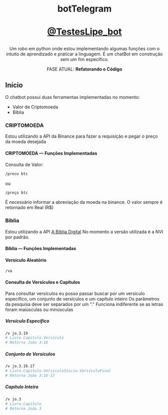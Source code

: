 # <p align="center">botTelegram
# <p align="center"><a href="https://t.me/TestesLipe_bot">@TestesLipe_bot</a>

<p align="center"> Um robo em python onde estou implementando algumas funções com o intuito de aprendizado e praticar a linguagem. É um chatBot em construção sem um fim específico.</p>

<p align="center">FASE ATUAL: <strong>Refatorando o Código</strong></p>


## Início
O chatbot possui duas ferramentas implementadas no momento:

* Valor de Criptomoeda
* Bíblia

### CRIPTOMOEDA

Estou utilizando a API da Binance para fazer a requisição e pegar o preço da moeda desejada

#### CRIPTOMOEDA — Funções Implementadas

Consulta de Valor:
```bash
/preco btc
```
ou
```bash
/preço btc
```
É necessário informar a abreviação da moeda na binance.
O valor sempre é retornado em Real (R$)

### Bíblia

Estou utilizando a API <a href="https://github.com/marciovsena/abibliadigital">A Bíblia Digital</a>
No momento a versão utilizada é a NVI por padrão.

#### Bíblia — Funções Implementadas

#### Versículo Aleatório
```bash
/va
```
#### Consulta de Versículos e Capítulos

Para consultar versículos eu posso passar buscar por um versículo específico, um conjunto de versículos e um capítulo inteiro
Os parâmetros da pesquisa deve ser separados por um "."
Funciona indiferente se as letras foram maiúsculas ou minúsculas

##### Versículo Específico
```bash
/v jo.3.19
# Livro.Capitulo.Versículo
# Retorna João 3:16
```

##### Conjunto de Versículos
```bash
/v jo.3.16.17
# Livro.Capitulo.VersículoInicio.VersículoFinal
# Retorna João 3:16-17
```

##### Capítulo Inteiro
```bash
/v jo.3
# Livro.Capitulo
# Retorna João 3
```
